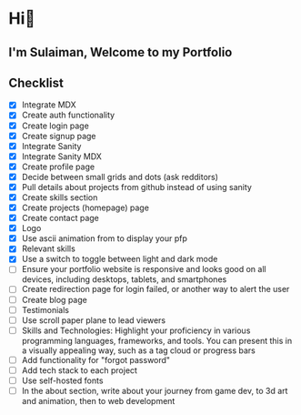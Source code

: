 # Hi👋

## I'm Sulaiman, Welcome to my Portfolio

## Checklist

- [x] Integrate MDX
- [x] Create auth functionality
- [x] Create login page
- [x] Create signup page
- [x] Integrate Sanity
- [x] Integrate Sanity MDX
- [x] Create profile page
- [x] Decide between small grids and dots (ask redditors)
- [x] Pull details about projects from github instead of using sanity
- [x] Create skills section
- [x] Create projects (homepage) page
- [x] Create contact page
- [x] Logo
- [x] Use ascii animation from to display your pfp
- [x] Relevant skills
- [x] Use a switch to toggle between light and dark mode
- [ ] Ensure your portfolio website is responsive and looks good on all devices, including desktops, tablets, and smartphones
- [ ] Create redirection page for login failed, or another way to alert the user
- [ ] Create blog page
- [ ] Testimonials
- [ ] Use scroll paper plane to lead viewers
- [ ] Skills and Technologies: Highlight your proficiency in various programming languages, frameworks, and tools. You can present this in a visually appealing way, such as a tag cloud or progress bars
- [ ] Add functionality for "forgot password"
- [ ] Add tech stack to each project
- [ ] Use self-hosted fonts
- [ ] In the about section, write about your journey from game dev, to 3d art and animation, then to web development
